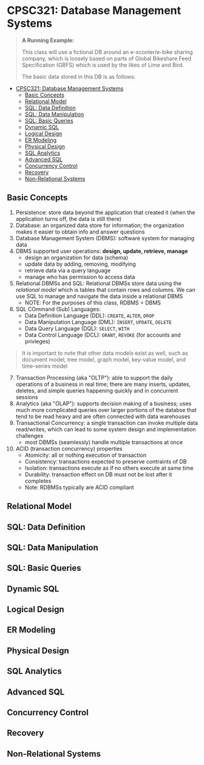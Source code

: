 # CPSC321: Database Management Systems

> **A Running Example:**
> 
> This class will use a fictional DB around an e-scooter/e-bike sharing company, which is loosely based on parts of Global Bikeshare Feed Specification (GBFS) which is used by the likes of Lime and Bird.
>  
> The basic data stored in this DB is as follows:
> 

- [CPSC321: Database Management Systems](#cpsc321-database-management-systems)
  - [Basic Concepts](#basic-concepts)
  - [Relational Model](#relational-model)
  - [SQL: Data Definition](#sql-data-definition)
  - [SQL: Data Manipulation](#sql-data-manipulation)
  - [SQL: Basic Queries](#sql-basic-queries)
  - [Dynamic SQL](#dynamic-sql)
  - [Logical Design](#logical-design)
  - [ER Modeling](#er-modeling)
  - [Physical Design](#physical-design)
  - [SQL Analytics](#sql-analytics)
  - [Advanced SQL](#advanced-sql)
  - [Concurrency Control](#concurrency-control)
  - [Recovery](#recovery)
  - [Non-Relational Systems](#non-relational-systems)


## Basic Concepts

1. Persistence: store data beyond the application that created it (when the application turns off, the data is still there)
2. Database: an organized data store for information; the organization makes it easier to obtain info and answer questions
3. Database Management System (DBMS): software system for managing data
4. DBMS supported user operations: **design, update, retrieve, manage**
   * design an organization for data (schema)
   * update data by adding, removing, modifying
   * retrieve data via a query language
   * manage who has permission to access data
5. Relational DBMSs and SQL: Relational DBMSs store data using the *relational model* which is tables that contain rows and columns. We can use SQL to manage and navigate the data inside a relational DBMS
   * NOTE: For the purposes of this class, RDBMS = DBMS
6. SQL COmmand (Sub) Languages:
   * Data Definition Language (DDL): `CREATE`, `ALTER`, `DROP`
   * Data Manipulation Language (DML): `INSERT`, `UPDATE`, `DELETE`
   * Data Query Language (DQL): `SELECT`, `WITH`
   * Data Control Language (DCL): `GRANT`, `REVOKE` (for accounts and privleges)
  
> It is important to note that other data models exist as well, such as document model, tree model, graph model, key-value model, and time-series model


7. Transaction Processing (aka "OLTP"): able to support the daily operations of a business in real time; there are many inserts, updates, deletes, and simple queries happening quickly and in concurrent sessions
8. Analytics (aka "OLAP"): supports decision making of a business; uses much more complicated queries over larger portions of the databse that tend to be read heavy and are often connected with data warehouses
9. Transactional Concurrency: a single transaction can invoke multiple data read/writes, which can lead to some system design and implementation challenges
    * most DBMSs (seamlessly) handle multiple transactions at once
10. ACID (transaction concurrency) properties
    * Atomicity: all or nothing execution of transaction
    * Consistency: transactions expected to preserve contraints of DB
    * Isolation: transactions execute as if no others execute at same time
    * Durability: transaction effect on DB must not be lost after it completes
    * Note: RDBMSs typically are ACID compliant





## Relational Model



## SQL: Data Definition



## SQL: Data Manipulation



## SQL: Basic Queries



## Dynamic SQL




## Logical Design



## ER Modeling



## Physical Design



## SQL Analytics



## Advanced SQL



## Concurrency Control



## Recovery



## Non-Relational Systems



